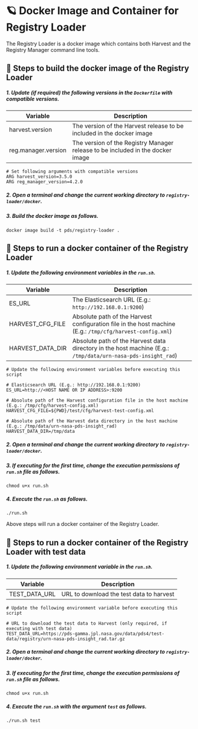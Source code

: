 # 🪐 Docker Image and Container for Registry Loader

The Registry Loader is a docker image which contains both Harvest and the Registry Manager command line tools.

## 🏃 Steps to build the docker image of the Registry Loader

##### 1. Update (if required) the following versions in the `Dockerfile` with compatible versions.

| Variable            | Description |
| ------------------- | ------------|
| harvest.version     | The version of the Harvest release to be included in the docker image|
| reg.manager.version | The version of the Registry Manager release to be included in the docker image|

```    
# Set following arguments with compatible versions
ARG harvest_version=3.5.0
ARG reg_manager_version=4.2.0
```

##### 2. Open a terminal and change the current working directory to `registry-loader/docker`.

##### 3. Build the docker image as follows.

```
docker image build -t pds/registry-loader .
```

## 🏃 Steps to run a docker container of the Registry Loader

##### 1. Update the following environment variables in the `run.sh`.

| Variable          | Description |
| ----------------- | ----------- |
| ES_URL            | The Elasticsearch URL (E.g.: `http://192.168.0.1:9200`) |
| HARVEST_CFG_FILE  | Absolute path of the Harvest configuration file in the host machine (E.g.: `/tmp/cfg/harvest-config.xml`) |
| HARVEST_DATA_DIR  | Absolute path of the Harvest data directory in the host machine (E.g.: `/tmp/data/urn-nasa-pds-insight_rad`) |

```    
# Update the following environment variables before executing this script

# Elasticsearch URL (E.g.: http://192.168.0.1:9200)
ES_URL=http://<HOST NAME OR IP ADDRESS>:9200

# Absolute path of the Harvest configuration file in the host machine (E.g.: /tmp/cfg/harvest-config.xml)
HARVEST_CFG_FILE=${PWD}/test/cfg/harvest-test-config.xml

# Absolute path of the Harvest data directory in the host machine (E.g.: /tmp/data/urn-nasa-pds-insight_rad)
HARVEST_DATA_DIR=/tmp/data
```

##### 2. Open a terminal and change the current working directory to `registry-loader/docker`.

##### 3. If executing for the first time, change the execution permissions of `run.sh` file as follows.

```
chmod u+x run.sh
```

##### 4. Execute the `run.sh` as follows.

```
./run.sh
```

Above steps will run a docker container of the Registry Loader.

## 🏃 Steps to run a docker container of the Registry Loader with test data

##### 1. Update the following environment variable in the `run.sh`.

| Variable          | Description |
| ----------------- | ----------- |
| TEST_DATA_URL     | URL to download the test data to harvest |

```    
# Update the following environment variable before executing this script

# URL to download the test data to Harvest (only required, if executing with test data)
TEST_DATA_URL=https://pds-gamma.jpl.nasa.gov/data/pds4/test-data/registry/urn-nasa-pds-insight_rad.tar.gz
```

##### 2. Open a terminal and change the current working directory to `registry-loader/docker`.

##### 3. If executing for the first time, change the execution permissions of `run.sh` file as follows.

```
chmod u+x run.sh
```

##### 4. Execute the `run.sh` with the argument `test` as follows.

```
./run.sh test
```
